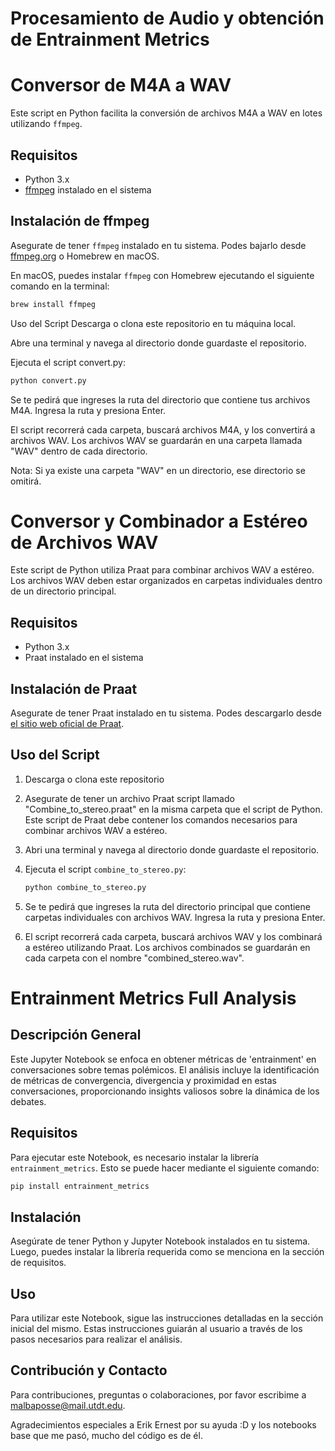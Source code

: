 # Procesamiento de Audio y obtención de Entrainment Metrics
# Conversor de M4A a WAV

Este script en Python facilita la conversión de archivos M4A a WAV en lotes utilizando `ffmpeg`. 

## Requisitos

- Python 3.x
- [ffmpeg](https://ffmpeg.org/download.html) instalado en el sistema

## Instalación de ffmpeg

Asegurate de tener `ffmpeg` instalado en tu sistema. Podes bajarlo desde [ffmpeg.org](https://ffmpeg.org/download.html) o Homebrew en macOS.

En macOS, puedes instalar `ffmpeg` con Homebrew ejecutando el siguiente comando en la terminal:

```bash
brew install ffmpeg
```

Uso del Script
Descarga o clona este repositorio en tu máquina local.

Abre una terminal y navega al directorio donde guardaste el repositorio.

Ejecuta el script convert.py:

```bash
python convert.py
```

Se te pedirá que ingreses la ruta del directorio que contiene tus archivos M4A. Ingresa la ruta y presiona Enter.

El script recorrerá cada carpeta, buscará archivos M4A, y los convertirá a archivos WAV. Los archivos WAV se guardarán en una carpeta llamada "WAV" dentro de cada directorio.

Nota: Si ya existe una carpeta "WAV" en un directorio, ese directorio se omitirá.

# Conversor y Combinador a Estéreo de Archivos WAV

Este script de Python utiliza Praat para combinar archivos WAV a estéreo. Los archivos WAV deben estar organizados en carpetas individuales dentro de un directorio principal.

## Requisitos

- Python 3.x
- Praat instalado en el sistema

## Instalación de Praat

Asegurate de tener Praat instalado en tu sistema. Podes descargarlo desde [el sitio web oficial de Praat](https://www.fon.hum.uva.nl/praat/).

## Uso del Script

1. Descarga o clona este repositorio

2. Asegurate de tener un archivo Praat script llamado "Combine_to_stereo.praat" en la misma carpeta que el script de Python. Este script de Praat debe contener los comandos necesarios para combinar archivos WAV a estéreo.

3. Abri una terminal y navega al directorio donde guardaste el repositorio.

4. Ejecuta el script `combine_to_stereo.py`:

    ```bash
    python combine_to_stereo.py
    ```

5. Se te pedirá que ingreses la ruta del directorio principal que contiene carpetas individuales con archivos WAV. Ingresa la ruta y presiona Enter.

6. El script recorrerá cada carpeta, buscará archivos WAV y los combinará a estéreo utilizando Praat. Los archivos combinados se guardarán en cada carpeta con el nombre "combined_stereo.wav".

# Entrainment Metrics Full Analysis

## Descripción General

Este Jupyter Notebook se enfoca en obtener métricas de 'entrainment' en conversaciones sobre temas polémicos. El análisis incluye la identificación de métricas de convergencia, divergencia y proximidad en estas conversaciones, proporcionando insights valiosos sobre la dinámica de los debates.

## Requisitos

Para ejecutar este Notebook, es necesario instalar la librería `entrainment_metrics`. Esto se puede hacer mediante el siguiente comando:

```bash
pip install entrainment_metrics
```

## Instalación

Asegúrate de tener Python y Jupyter Notebook instalados en tu sistema. Luego, puedes instalar la librería requerida como se menciona en la sección de requisitos.

## Uso

Para utilizar este Notebook, sigue las instrucciones detalladas en la sección inicial del mismo. Estas instrucciones guiarán al usuario a través de los pasos necesarios para realizar el análisis.

## Contribución y Contacto

Para contribuciones, preguntas o colaboraciones, por favor escribime a [malbaposse@mail.utdt.edu](mailto:malbaposse@mail.utdt.edu). 

Agradecimientos especiales a Erik Ernest por su ayuda :D y los notebooks base que me pasó, mucho del código es de él.


